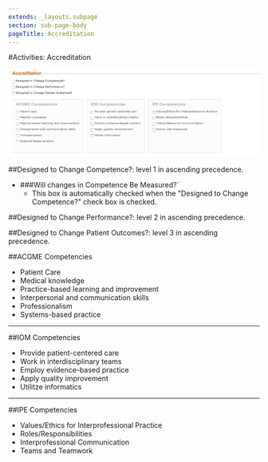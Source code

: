 ```yaml
---
extends: _layouts.subpage
section: sub-page-body
pageTitle: Accreditation
---
```


#Activities: Accreditation

![image of accreditation](../img/activity/accreditation.png)

##Designed to Change Competence?:
    level 1 in ascending precedence.
- ###Will changes in Competence Be Measured?`
    - This box is automatically checked when the "Designed to Change Competence?" check box is checked.

##Designed to Change Performance?:
    level 2 in ascending precedence.

##Designed to Change Patient Outcomes?:
    level 3 in ascending precedence.

##ACGME Competencies

- Patient Care
- Medical knowledge
- Practice-based learning and improvement
- Interpersonal and communication skills
- Professionalism
- Systems-based practice

---

##IOM Competencies

- Provide patient-centered care
- Work in interdisciplinary teams
- Employ evidence-based practice
- Apply quality improvement
- Utilitze informatics

---

##IPE Competencies

- Values/Ethics for Interprofessional Practice
- Roles/Responsibilities
- Interprofessional Communication
- Teams and Teamwork
